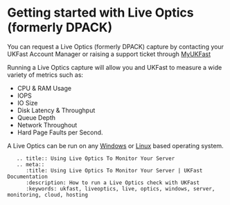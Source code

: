 # Getting started with Live Optics (formerly DPACK)

You can request a Live Optics (formerly DPACK) capture by contacting your UKFast Account Manager or raising a support ticket through [MyUKFast](https://my.ukfast.co.uk/pss/add.php)

Running a Live Optics capture will allow you and UKFast to measure a wide variety of metrics such as:

* CPU & RAM Usage
* IOPS
* IO Size
* Disk Latency & Throughput
* Queue Depth
* Network Throughout
* Hard Page Faults per Second.

A Live Optics can be run on any [Windows](/monitoring/dpack/windows) or [Linux](/monitoring/dpack/linux) based operating system.


```eval_rst
   .. title:: Using Live Optics To Monitor Your Server
   .. meta::
      :title: Using Live Optics To Monitor Your Server | UKFast Documentation
      :description: How to run a Live Optics check with UKFast
      :keywords: ukfast, liveoptics, live, optics, windows, server, monitoring, cloud, hosting
```
